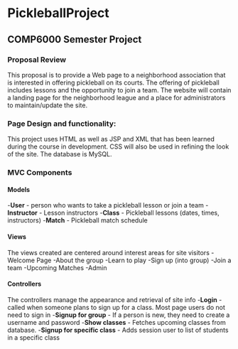 # PickleballProject
## COMP6000 Semester Project

### Proposal Review

This proposal is to provide a Web page to a neighborhood association that is interested in offering pickleball on its courts.  The offering of pickleball includes lessons and the opportunity to join a team.  The website will contain a landing page for the neighborhood league and a place for administrators to maintain/update the site.

### Page Design and functionality:

This project uses HTML as well as JSP and XML that has been learned during the course in development.  CSS will also be used in refining the look of the site.  The database is MySQL.


### MVC Components

#### Models
-**User** - person who wants to take a pickleball lesson or join a team
-**Instructor** - Lesson instructors
-**Class** - Pickleball lessons (dates, times, instructors)
-**Match** - Pickleball match schedule

#### Views
The views created are centered around interest areas for site visitors
-Welcome Page
-About the group
-Learn to play
-Sign up (into group)
-Join a team
-Upcoming Matches
-Admin

#### Controllers
The controllers manage the appearance and retrieval of site info
-**Login** - called when someone plans to sign up for a class.  Most page users do not need to sign in
-**Signup for group** - If a person is new, they need to create a username and password
-**Show classes** - Fetches upcoming classes from database.
-**Signup for specific class** - Adds session user to list of students in a specific class



